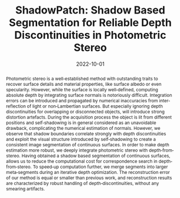 ---
title: 'ShadowPatch: Shadow Based Segmentation for Reliable Depth Discontinuities
  in Photometric Stereo'
authors:
- admin
- 'Eduard Zell'

date: '2022-10-01'
publishDate: '2024-06-17T11:50:34.010317Z'
publication_types:
- article-journal
publication: '*Computer Graphics Forum*'
# doi: 10.1111/cgf.14707
abstract: "Photometric stereo is a well‐established method with outstanding traits to recover surface details and material properties, like surface albedo or even specularity. However, while the surface is locally well‐defined, computing absolute depth by integrating surface normals is notoriously difficult. Integration errors can be introduced and propagated by numerical inaccuracies from inter‐reflection of light or non‐Lambertian surfaces. But especially ignoring depth discontinuities for overlapping or disconnected objects, will introduce strong distortion artefacts. During the acquisition process the object is lit from different positions and self‐shadowing is in general considered as an unavoidable drawback, complicating the numerical estimation of normals. However, we observe that shadow boundaries correlate strongly with depth discontinuities and exploit the visual structure introduced by self‐shadowing to create a consistent image segmentation of continuous surfaces. In order to make depth estimation more robust, we deeply integrate photometric stereo with depth‐from‐stereo. Having obtained a shadow based segmentation of continuous surfaces, allows us to reduce the computational cost for correspondence search in depth‐from‐stereo. To speed‐up computation further, we merge segments into larger meta‐segments during an iterative depth optimization. The reconstruction error of our method is equal or smaller than previous work, and reconstruction results are characterized by robust handling of depth‐discontinuities, without any smearing artifacts."

# links:
# - name: URL
#   url: https://onlinelibrary.wiley.com/doi/10.1111/cgf.14707

url_pdf: 'https://onlinelibrary.wiley.com/doi/epdf/10.1111/cgf.14707'
url_code: ''
url_dataset: ''
url_poster: ''
url_project: ''
url_slides: ''
url_source: ''
url_video: 'https://youtu.be/XYmJOfnWTHg?si=3G22FUG2L24ZBlOh'

image:
  caption: ''
  focal_point: ''
  preview_only: false

tags:
- Photometric Stereo
---